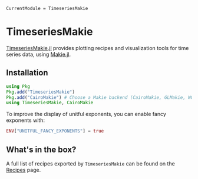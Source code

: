 ```@meta
CurrentModule = TimeseriesMakie
```

# TimeseriesMakie

[TimeseriesMakie.jl](https://github.com/brendanjohnharris/TimeseriesMakie.jl) provides plotting recipes and visualization tools for time series data, using [Makie.jl](https://github.com/MakieOrg/Makie.jl).

## Installation

```julia
using Pkg
Pkg.add("TimeseriesMakie")
Pkg.add("CairoMakie") # Choose a Makie backend (CairoMakie, GLMakie, WGLMakie, etc.)
using TimeseriesMakie, CairoMakie
```

To improve the display of unitful exponents, you can enable fancy exponents with:
```julia
ENV["UNITFUL_FANCY_EXPONENTS"] = true
```

## What's in the box?

A full list of recipes exported by `TimeseriesMakie` can be found on the [Recipes](recipes.md) page.